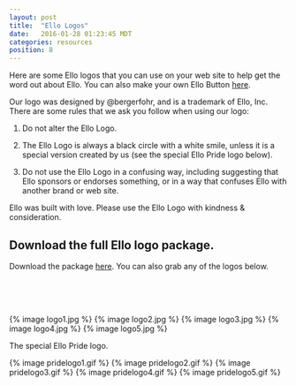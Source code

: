 ```yaml
---
layout: post
title:  "Ello Logos"
date:   2016-01-28 01:23:45 MDT
categories: resources
position: 8
---
```

Here are some Ello logos that you can use on your web site to help get the word out about Ello. You can also make your own Ello Button [here](https://ello.co/wtf/resources/ello-button/).

Our logo was designed by @bergerfohr, and is a trademark of Ello, Inc. There are some rules that we ask you follow when using our logo:

1. Do not alter the Ello Logo.

2. The Ello Logo is always a black circle with a white smile, unless it is a special version created by us (see the special Ello Pride logo below).

3. Do not use the Ello Logo in a confusing way, including suggesting that Ello sponsors or endorses something, or in a way that confuses Ello with another brand or web site.

Ello was built with love. Please use the Ello Logo with kindness & consideration.

## Download the full Ello logo package.

Download the package [here](/wtf/downloads/ello.logos.package.zip). You can also grab any of the logos below.

<br><br><br>

{% image logo1.jpg %}
{% image logo2.jpg %}
{% image logo3.jpg %}
{% image logo4.jpg %}
{% image logo5.jpg %}

The special Ello Pride logo.

{% image pridelogo1.gif %}
{% image pridelogo2.gif %}
{% image pridelogo3.gif %}
{% image pridelogo4.gif %}
{% image pridelogo5.gif %}
